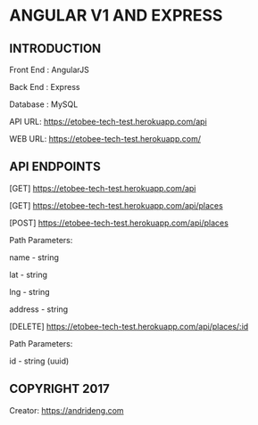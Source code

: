# ANGULAR V1 AND EXPRESS

## INTRODUCTION

Front End : AngularJS

Back End : Express

Database : MySQL

API URL: https://etobee-tech-test.herokuapp.com/api

WEB URL: https://etobee-tech-test.herokuapp.com/

## API ENDPOINTS

[GET] https://etobee-tech-test.herokuapp.com/api

[GET] https://etobee-tech-test.herokuapp.com/api/places

[POST] https://etobee-tech-test.herokuapp.com/api/places

Path Parameters:

name    - string 

lat     - string

lng     - string

address - string

[DELETE] https://etobee-tech-test.herokuapp.com/api/places/:id

Path Parameters:

id    - string (uuid)

## COPYRIGHT 2017

Creator: https://andrideng.com
